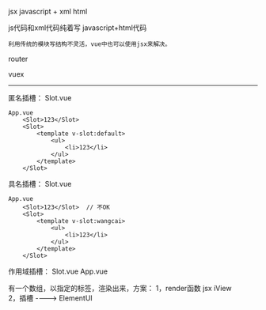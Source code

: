 jsx
    javascript + xml  <name></name>  <age></age>   html  <div></div>
    js代码和xml代码纯着写   javascript+html代码

    利用传统的模块写结构不灵活，vue中也可以使用jsx来解决。


router  


vuex

-------------------
匿名插槽：
    Slot.vue
        <slot></slot>

    App.vue
        <Slot>123</Slot>
        <Slot>
            <template v-slot:default>
                <ul>
                    <li>123</li>
                </ul>
            </template>
        </Slot>

具名插槽：
    Slot.vue
        <slot name="wangcai"></slot>

    App.vue
        <Slot>123</Slot>  // 不OK
        <Slot>
            <template v-slot:wangcai>
                <ul>
                    <li>123</li>
                </ul>
            </template>
        </Slot>

作用域插槽：
    Slot.vue
        <slot :foo="foo" name="wangcai"></slot>
    App.vue
        <Slot>
             <template v-slot:wangcai="ctx">
                {{ctx.foo}}
             </template>
        </Slot>



有一个数组，以指定的标签，渲染出来，方案：
1，render函数  jsx  iView  
2，插槽  ---->  ElementUI




